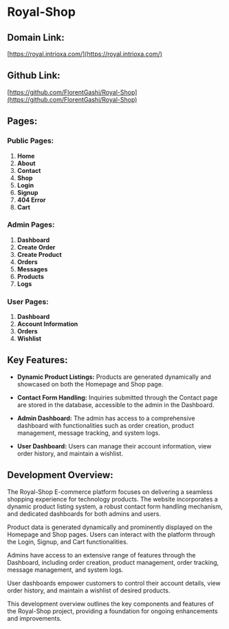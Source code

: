 # Royal-Shop

## Domain Link:
[https://royal.intrioxa.com/](https://royal.intrioxa.com/)

## Github Link:
[https://github.com/FlorentGashi/Royal-Shop](https://github.com/FlorentGashi/Royal-Shop)

## Pages:

### Public Pages:
1. **Home**
2. **About**
3. **Contact**
4. **Shop**
5. **Login**
6. **Signup**
7. **404 Error**
8. **Cart**

### Admin Pages:
1. **Dashboard**
2. **Create Order**
3. **Create Product**
4. **Orders**
5. **Messages**
6. **Products**
7. **Logs**

### User Pages:
1. **Dashboard**
2. **Account Information**
3. **Orders**
4. **Wishlist**

## Key Features:

- **Dynamic Product Listings:**
  Products are generated dynamically and showcased on both the Homepage and Shop page.

- **Contact Form Handling:**
  Inquiries submitted through the Contact page are stored in the database, accessible to the admin in the Dashboard.

- **Admin Dashboard:**
  The admin has access to a comprehensive dashboard with functionalities such as order creation, product management, message tracking, and system logs.

- **User Dashboard:**
  Users can manage their account information, view order history, and maintain a wishlist.

## Development Overview:

The Royal-Shop E-commerce platform focuses on delivering a seamless shopping experience for technology products. The website incorporates a dynamic product listing system, a robust contact form handling mechanism, and dedicated dashboards for both admins and users.

Product data is generated dynamically and prominently displayed on the Homepage and Shop pages. Users can interact with the platform through the Login, Signup, and Cart functionalities.

Admins have access to an extensive range of features through the Dashboard, including order creation, product management, order tracking, message management, and system logs.

User dashboards empower customers to control their account details, view order history, and maintain a wishlist of desired products.

This development overview outlines the key components and features of the Royal-Shop project, providing a foundation for ongoing enhancements and improvements.